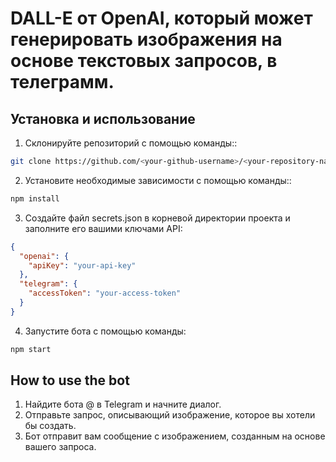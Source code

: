 # DALL-E от OpenAI, который может генерировать изображения на основе текстовых запросов, в телеграмм.
## Установка и использование
1. Склонируйте репозиторий с помощью команды::
```bash
git clone https://github.com/<your-github-username>/<your-repository-name>.git
```
2. Установите необходимые зависимости с помощью команды::
```bash
npm install
```
3. Создайте файл secrets.json в корневой директории проекта и заполните его вашими ключами API:
```json
{
  "openai": {
    "apiKey": "your-api-key"
  },
  "telegram": {
    "accessToken": "your-access-token"
  }
}
```
4. Запустите бота с помощью команды:
```bash
npm start
```
## How to use the bot
1. Найдите бота @<your-bot-name> в Telegram и начните диалог.
2. Отправьте запрос, описывающий изображение, которое вы хотели бы создать.
3. Бот отправит вам сообщение с изображением, созданным на основе вашего запроса.

